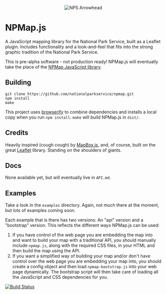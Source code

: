 <p align="center">
  <img src="http://www.nps.gov/npmap/img/nps-arrowhead-medium.png" alt="NPS Arrowhead">
</p>

# NPMap.js

A JavaScript mapping library for the National Park Service, built as a Leaflet plugin. Includes functionality and a look-and-feel that fits into the strong graphic tradition of the National Park Service.

This is pre-alpha software - not production ready! NPMap.js will eventually take the place of the [NPMap JavaScript library](https://github.com/nationalparkservice/npmap).

## Building

    git clone https://github.com/nationalparkservice/npmap.git
    npm install
    make

This project uses [browserify](https://github.com/substack/node-browserify) to combine dependencies and installs a local copy when you run `npm install`. `make` will build NPMap.js in `dist/`.

## Credits

Heavily inspired (cough cough) by [MapBox.js](https://github.com/mapbox/mapbox.js), and, of course, built on the great [Leaflet](https://github.com/Leaflet/Leaflet) library. Standing on the shoulders of giants.

## Docs

None available yet, but will eventually live in `API.md`.

## Examples

Take a look in the `examples` directory. Again, not much there at the moment, but lots of examples coming soon.

Each example that is there has two versions: An "api" version and a "bootstrap" version. This reflects the different ways NPMap.js can be used:

1. If you have control of the web page you are embedding the map into and want to build your map with a traditional API, you should manually include `npmap.js`, along with the required CSS files, in your HTML and then build the map using the API.
2. If you want a simplified way of building your map and/or don't have control over the web page you are embedding your map into, you should create a config object and then load `npmap-bootstrap.js` into your web page dynamically. The bootstrap script will then take care of loading all the JavaScript and CSS dependencies for you.

[![Build Status](https://travis-ci.org/nationalparkservice/npmap.js.png)](https://travis-ci.org/nationalparkservice/npmap.js)